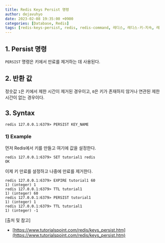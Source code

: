 ```yaml
---
title: Redis Keys Persist 명령
author: dejavuhyo
date: 2023-02-08 19:35:00 +0900
categories: [Database, Redis]
tags: [redis-keys-persist, redis, redis-command, 레디스, 레디스-키-지속, 레디스-명령]
---
```


## 1. Persist 명령
`PERSIST` 명령은 키에서 만료를 제거하는 데 사용된다.

## 2. 반환 값
정숫값 `1`은 키에서 제한 시간이 제거된 경우이고, `0`은 키가 존재하지 않거나 연관된 제한 시간이 없는 경우이다.

## 3. Syntax

```shell
redis 127.0.0.1:6379> PERSIST KEY_NAME
```

### 1) Example
먼저 Redis에서 키를 만들고 여기에 값을 설정한다.

```shell
redis 127.0.0.1:6379> SET tutorial1 redis
OK
```

이제 키 만료를 설정하고 나중에 만료를 제거한다.

```shell
redis 127.0.0.1:6379> EXPIRE tutorial1 60 
1) (integer) 1 
redis 127.0.0.1:6379> TTL tutorial1 
1) (integer) 60 
redis 127.0.0.1:6379> PERSIST tutorial1 
1) (integer) 1 
redis 127.0.0.1:6379> TTL tutorial1 
1) (integer) -1
```

[출처 및 참고]
* [https://www.tutorialspoint.com/redis/keys_persist.htm](https://www.tutorialspoint.com/redis/keys_persist.htm)
